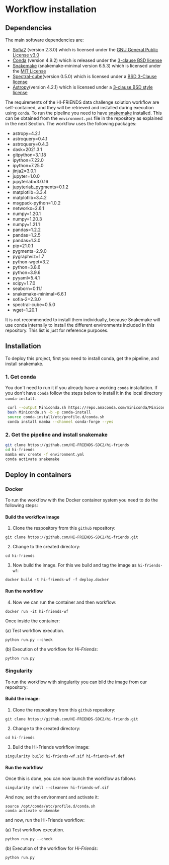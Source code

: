 # Workflow installation 

## Dependencies

The main software dependencies are: 
 
- [Sofia2](https://github.com/SoFiA-Admin/SoFiA-2/) (version 2.3.0) which is licensed under the [GNU General Public License v3.0](https://github.com/SoFiA-Admin/SoFiA-2/blob/master/LICENSE)
- [Conda](https://repo.anaconda.com/miniconda/Miniconda3-latest-Linux-x86_64.sh) (version 4.9.2) which is released under the [3-clause BSD license](https://docs.conda.io/en/latest/license.html)
- [Snakemake](https://snakemake.readthedocs.io/en/stable/) (snakemake-minimal version 6.5.3) which is licensed under the [MIT License](https://snakemake.readthedocs.io/en/stable/project_info/license.html)  
- [Spectral-cube](https://spectral-cube.readthedocs.io/en/latest/installing.html#installation)(version 0.5.0) which is licensed under a [BSD 3-Clause license](https://github.com/radio-astro-tools/spectral-cube/blob/master/LICENSE.rst)
- [Astropy](https://www.astropy.org)(version 4.2.1) which is licensed under a [3-clause BSD style license](https://docs.astropy.org/en/stable/license.html?highlight=license#astropy-license)



The requirements of the HI-FRIENDS data challenge solution workflow are self-contained, and they will be retrieved and installed during execution using `conda`. To run the pipeline you need to have [snakemake](https://snakemake.readthedocs.io/en/stable/) installed. This can be obtained from the `environment.yml` file in the repository as explained in the next Section. The workflow uses the following packages:

  - astropy=4.2.1
  - astroquery=0.4.1
  - astroquery=0.4.3
  - dask=2021.3.1
  - gitpython=3.1.18
  - ipython=7.22.0
  - ipython=7.25.0
  - jinja2=3.0.1
  - jupyter=1.0.0
  - jupyterlab=3.0.16
  - jupyterlab_pygments=0.1.2
  - matplotlib=3.3.4
  - matplotlib=3.4.2
  - msgpack-python=1.0.2
  - networkx=2.6.1
  - numpy=1.20.1
  - numpy=1.20.3
  - numpy=1.21.1
  - pandas=1.2.2
  - pandas=1.2.5
  - pandas=1.3.0
  - pip=21.0.1
  - pygments=2.9.0
  - pygraphviz=1.7
  - python-wget=3.2
  - python=3.8.6
  - python=3.9.6
  - pyyaml=5.4.1
  - scipy=1.7.0
  - seaborn=0.11.1
  - snakemake-minimal=6.6.1
  - sofia-2=2.3.0
  - spectral-cube=0.5.0
  - wget=1.20.1

It is not recommended to install them individually, because Snakemake will use conda internally to install the different environments included in this repository. This list is just for reference purposes.


## Installation

To deploy this project, first you need to install conda, get the pipeline, and install snakemake. 


### 1. Get conda

You don't need to run it if you already have a working `conda` installation. If you don't have `conda` follow the steps below to install it in the local directory `conda-install`.

```bash
 curl --output Miniconda.sh https://repo.anaconda.com/miniconda/Miniconda3-latest-Linux-x86_64.sh
 bash Miniconda.sh -b -p conda-install
 source conda-install/etc/profile.d/conda.sh
 conda install mamba --channel conda-forge --yes
```


### 2. Get the pipeline and install snakemake

```bash
git clone https://github.com/HI-FRIENDS-SDC2/hi-friends
cd hi-friends
mamba env create -f environment.yml
conda activate snakemake
```


## Deploy in containers

### Docker

To run the workflow with the Docker container system you need to do the following steps:

#### Build the workflow image

1. Clone the respository from this ``github`` repository:

```
git clone https://github.com/HI-FRIENDS-SDC2/hi-friends.git
```

2. Change to the created directory:

```
cd hi-friends
```

3. Now build the image. For this we build and tag the image as ``hi-friends-wf``:

```
docker build -t hi-friends-wf -f deploy.docker
```

#### Run the workflow

4. Now we can run the container and then workflow:

```
docker run -it hi-friends-wf

```

Once inside the container:

(a) Test workflow execution.

```
python run.py --check
```

(b) Execution of the workflow for *Hi-Friends*:

```
python run.py 
```


### Singularity

To run the workflow with singularity you can bild the image from our repository:

#### Build the image:

1. Clone the respository from this ``github`` repository:

```
git clone https://github.com/HI-FRIENDS-SDC2/hi-friends.git
```

2. Change to the created directory:

```
cd hi-friends
```

3. Build the Hi-Friends workflow image:

```
singularity build hi-friends-wf.sif hi-friends-wf.def
```

#### Run the workflow

Once this is done, you can now launch the workflow as follows

```
singularity shell --cleanenv hi-friends-wf.sif 
```

And now, set the environment and activate it:

```
source /opt/conda/etc/profile.d/conda.sh
conda activate snakemake
```

and now, run the Hi-Friends workflow:

(a) Test workflow execution.

```
python run.py --check
```

(b) Execution of the workflow for *Hi-Friends*:

```
python run.py 
```
